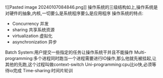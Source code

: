 ![[Pasted image 20240107084846.png]]
操作系统的三级结构如上,操作系统是对硬件的抽象,内核,一切要么是系统程序要么是应用程序
操作系统的特点: 
- Concurrency 并发
- sharing 共享系统资源
- virtualization 虚拟化
- asynchronization 异步

Batch System:用户提交一些指定的任务让操作系统干并且不能操作
Multi-programming:多个进程同时跑当一个进程需要进行IO操作,那么他就先被挂起,让其他的先跑,这个过程叫做context-switch
Uni-programming:cpu比io快,必须等待io完成
Time-sharing:时间片轮训